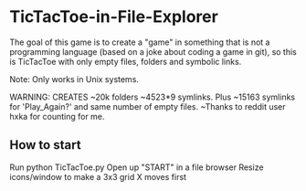 TicTacToe-in-File-Explorer
==========================

The goal of this game is to create a "game" in something that is not a programming language (based on a joke about coding a game in git), so this is TicTacToe with only empty files, folders and symbolic links. 


Note: Only works in Unix systems. 


WARNING: CREATES ~20k folders ~4523*9 symlinks. Plus ~15163 symlinks for 'Play_Again?' and same number of empty files. 
~Thanks to reddit user hxka for counting for me.




How to start
------------
Run python TicTacToe.py
Open up "START" in a file browser
Resize icons/window to make a 3x3 grid
X moves first
